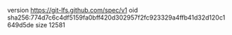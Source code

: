 version https://git-lfs.github.com/spec/v1
oid sha256:774d7c6c4df5159fa0bff420d302957f2fc923329a4ffb41d32d120c1649d5de
size 12581

